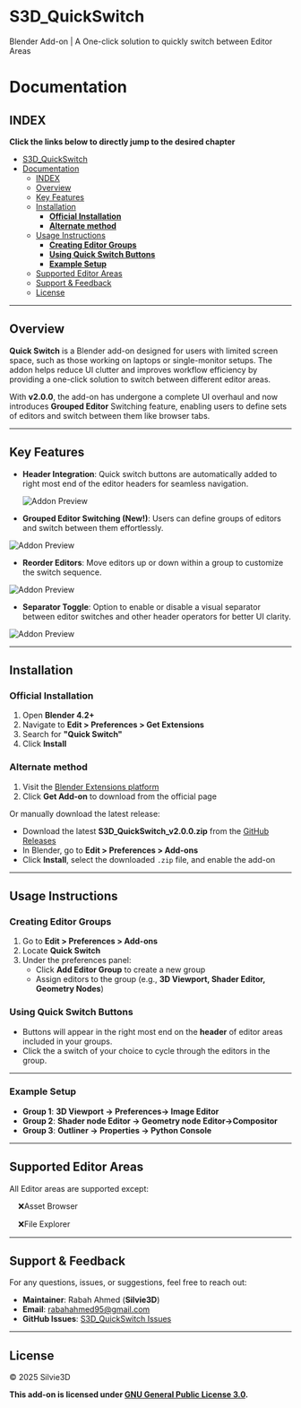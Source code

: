 # S3D_QuickSwitch

Blender Add-on | A One-click solution to quickly switch between Editor Areas

# Documentation

## INDEX

**Click the links below to directly jump to the desired chapter**

- [S3D\_QuickSwitch](#s3d_quickswitch)
- [Documentation](#documentation)
  - [INDEX](#index)
  - [Overview](#overview)
  - [Key Features](#key-features)
  - [Installation](#installation)
    - [**Official Installation**](#official-installation)
    - [**Alternate method**](#alternate-method)
  - [Usage Instructions](#usage-instructions)
    - [**Creating Editor Groups**](#creating-editor-groups)
    - [**Using Quick Switch Buttons**](#using-quick-switch-buttons)
    - [**Example Setup**](#example-setup)
  - [Supported Editor Areas](#supported-editor-areas)
  - [Support \& Feedback](#support--feedback)
  - [License](#license)

---

## Overview

**Quick Switch** is a Blender add-on designed for users with limited screen space, such as those working on laptops or single-monitor setups. The addon helps reduce UI clutter and improves workflow efficiency by providing a one-click solution to switch between different editor areas.

With **v2.0.0**, the add-on has undergone a complete UI overhaul and now introduces **Grouped Editor** Switching feature, enabling users to define sets of editors and switch between them like browser tabs.


---

## Key Features

- **Header Integration**: Quick switch buttons are automatically added to right most end of the editor headers for seamless navigation.
 
  <img src="Preview/preview.png" alt="Addon Preview">

- **Grouped Editor Switching (New!)**: Users can define groups of editors and switch between them effortlessly.

 <img src="Preview/groups.png" alt="Addon Preview">
   
- **Reorder Editors**: Move editors up or down within a group to customize the switch sequence.  

 <img src="Preview/reorder.png" alt="Addon Preview">
   
- **Separator Toggle**: Option to enable or disable a visual separator between editor switches and other header operators for better UI clarity.  

 <img src="Preview/separator.png" alt="Addon Preview">
   
---       

## Installation

### **Official Installation**

1. Open **Blender 4.2+**
2. Navigate to **Edit > Preferences > Get Extensions**
3. Search for **"Quick Switch"**
4. Click **Install**

### **Alternate method**

1. Visit the [Blender Extensions platform](https://extensions.blender.org/add-ons/s3d-quickswitch)
2. Click **Get Add-on** to download from the official page

Or manually download the latest release:

- Download the latest **S3D_QuickSwitch_v2.0.0.zip** from the [GitHub Releases](https://github.com/Silvie3D/S3D_QuickSwitch/releases)
- In Blender, go to **Edit > Preferences > Add-ons**
- Click **Install**, select the downloaded `.zip` file, and enable the add-on

---

## Usage Instructions

### **Creating Editor Groups**

1. Go to **Edit > Preferences > Add-ons**
2. Locate **Quick Switch**
3. Under the preferences panel:
   - Click **Add Editor Group** to create a new group
   - Assign editors to the group (e.g., **3D Viewport, Shader Editor, Geometry Nodes**)

### **Using Quick Switch Buttons**

- Buttons will appear in the right most end on the **header** of editor areas included in your groups.
- Click the a switch of your choice to cycle through the editors in the group.

---

### **Example Setup**

- **Group 1**: **3D Viewport → Preferences→ Image Editor**
- **Group 2**: **Shader node Editor → Geometry node Editor→Compositor**
- **Group 3**: **Outliner → Properties → Python Console**

---

## Supported Editor Areas

All Editor areas are supported except:    

    ❌Asset Browser

    ❌File Explorer

---

## Support & Feedback

For any questions, issues, or suggestions, feel free to reach out:

- **Maintainer**: Rabah Ahmed (**Silvie3D**)
- **Email**: [rabahahmed95@gmail.com](mailto:rabahahmed95@gmail.com)
- **GitHub Issues**: [S3D_QuickSwitch Issues](https://github.com/Silvie3D/S3D_QuickSwitch/issues)

---

## License

© 2025 Silvie3D

**This add-on is licensed under [GNU General Public License 3.0](https://www.gnu.org/licenses/gpl-3.0.html).**